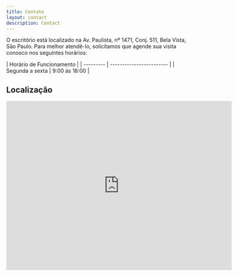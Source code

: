 ```yaml
---
title: Contato
layout: contact
description: Contact
---
```


O escritório está localizado na Av. Paulista, nº 1471, Conj. 511, Bela Vista, São Paulo. Para melhor atendê-lo, solicitamos que agende sua visita conosco nos seguintes horários:

| Horário de Funcionamento |
| --------- | ------------------------ |
| Segunda a sexta | 9:00 ás 18:00    |


<h2>Localização</h2>
<iframe 
  src="https://www.google.com/maps/embed?pb=!1m18!1m12!1m3!1d3656.787759535069!2d-46.655138284368!3d-23.561768457610812!2m3!1f0!2f0!3f0!3m2!1i1024!2i768!4f13.1!3m3!1m2!1s0x94ce5c83efb1c73b%3A0xb177fb2b254d839c!2sAv.%20Paulista%2C%201471%2C%20Conj.%20511%2C%20Bela%20Vista%2C%20São%20Paulo%2C%20SP%2C%20Brazil!5e0!3m2!1sen!2sus!4v1680652387454!5m2!1sen!2sus"
  width="600" 
  height="450" 
  style="border:0;" 
  allowfullscreen="" 
  loading="lazy" 
  referrerpolicy="no-referrer-when-downgrade">
</iframe>
